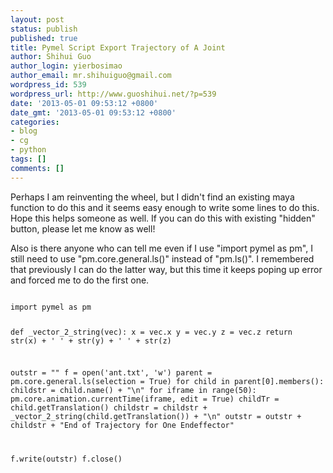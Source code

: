 ```yaml
---
layout: post
status: publish
published: true
title: Pymel Script Export Trajectory of A Joint
author: Shihui Guo
author_login: yierbosimao
author_email: mr.shihuiguo@gmail.com
wordpress_id: 539
wordpress_url: http://www.guoshihui.net/?p=539
date: '2013-05-01 09:53:12 +0800'
date_gmt: '2013-05-01 09:53:12 +0800'
categories:
- blog
- cg
- python
tags: []
comments: []
---
```

<p>Perhaps I am reinventing the wheel, but I didn't find an existing maya function to do this and it seems easy enough to write some lines to do this. Hope this helps someone as well. If you can do this with existing "hidden" button, please let me know as well!</p>
<p>Also is there anyone who can tell me even if I use "import pymel as pm", I still need to use "pm.core.general.ls()" instead of "pm.ls()". I remembered that previously I can do the latter way, but this time it keeps poping up error and forced me to do the first one.</p>
<pre>
<code>
import pymel as pm

def _vector_2_string(vec):
        x = vec.x
        y = vec.y
        z = vec.z
        return str(x) + ' ' + str(y) + ' ' + str(z)

outstr = ""
f = open('ant.txt', 'w')
parent = pm.core.general.ls(selection = True)
for child in parent[0].members():
        childstr = child.name() + "\n"
        for iframe in range(50):
                pm.core.animation.currentTime(iframe, edit = True)
                childTr = child.getTranslation()
                childstr =  childstr + _vector_2_string(child.getTranslation()) + "\n"
        outstr = outstr + childstr + "End of Trajectory for One Endeffector"    
 
f.write(outstr)
f.close()    
</code>
</pre>
